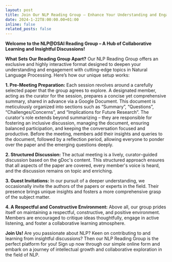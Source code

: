 ```yaml
---
layout: post
title: Join Our NLP Reading Group – Enhance Your Understanding and Engage in Deep Discussions!
date: 2024-1-22T8:00:00.00+01:00
inline: false
related_posts: false
---
```


**Welcome to the NLP@DSAI Reading Group – A Hub of Collaborative Learning and Insightful Discussions!**

**What Sets Our Reading Group Apart?**
Our NLP Reading Group offers an exclusive and highly interactive format designed to deepen your understanding and engagement with cutting-edge topics in Natural Language Processing. Here’s how our unique setup works:

**1. Pre-Meeting Preparation:**
Each session revolves around a carefully selected paper that the group agrees to explore. A designated member, acting as the curator for the session, prepares a concise yet comprehensive summary, shared in advance via a Google Document. This document is meticulously organized into sections such as “Summary”, “Questions”, “Challenges/Concerns”, and “Implications for Future Research”. The curator's role extends beyond summarizing – they are responsible for fostering an inclusive discussion, managing the document, ensuring balanced participation, and keeping the conversation focused and productive. Before the meeting, members add their insights and queries to the document, followed by a reflection period, allowing everyone to ponder over the paper and the emerging questions deeply.

**2. Structured Discussion:**
The actual meeting is a lively, curator-guided discussion based on the gDoc's content. This structured approach ensures that all aspects of the paper are covered, every member's voice is heard, and the discussion remains on topic and enriching.

**3. Guest Invitations:**
In our pursuit of a deeper understanding, we occasionally invite the authors of the papers or experts in the field. Their presence brings unique insights and fosters a more comprehensive grasp of the subject matter.

**4. A Respectful and Constructive Environment:**
Above all, our group prides itself on maintaining a respectful, constructive, and positive environment. Members are encouraged to critique ideas thoughtfully, engage in active listening, and foster a collaborative learning atmosphere.

**Join Us!**
Are you passionate about NLP? Keen on contributing to and learning from insightful discussions? Then our NLP Reading Group is the perfect platform for you! Sign up now through our simple online form and embark on a journey of intellectual growth and collaborative exploration in the field of NLP.

<div data-tf-live="01HH1W0ZC0FZEK862Q4CQCVKNE"></div><script src="//embed.typeform.com/next/embed.js"></script>
